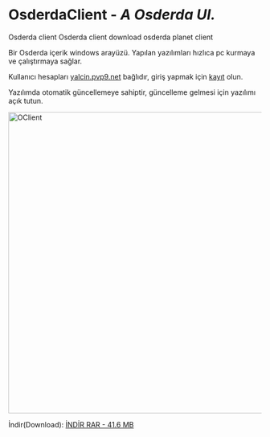 # OsderdaClient - *A Osderda UI.*


Osderda client
Osderda client download
osderda planet client


Bir Osderda içerik windows arayüzü.  Yapılan yazılımları hızlıca pc kurmaya ve
çalıştırmaya sağlar.

Kullanıcı hesapları [yalcin.pvp9.net](https://yalcin.pvp9.net) bağlıdır, giriş yapmak için [kayıt](https://yalcin.pvp9.net/giris-yap-kayit-ol/) olun.

Yazılımda otomatik güncellemeye sahiptir, güncelleme gelmesi için yazılımı açık tutun.
<body>
<img src="https://user-images.githubusercontent.com/68977883/159547327-02912b08-2a3f-44aa-b1ff-bb15cf909cea.png" alt="OClient" width="600"/>
<p1></p1>
  </body>
  
İndir(Download): [İNDİR RAR - 41.6 MB](https://github.com/Osderda/osderdaClient/releases/download/1.6.2.3/OClient.zip)
